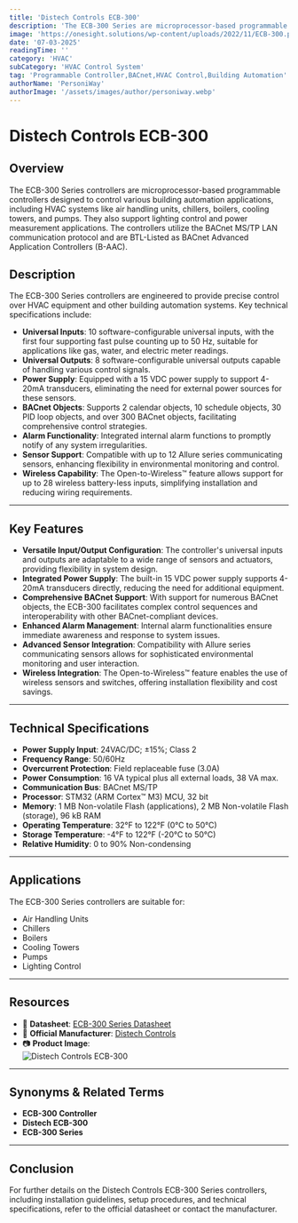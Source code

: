 ```yaml
---
title: 'Distech Controls ECB-300'
description: 'The ECB-300 Series are microprocessor-based programmable controllers designed to control equipment such as air handling units, chillers, boilers, pumps, and cooling towers.'
image: 'https://onesight.solutions/wp-content/uploads/2022/11/ECB-300.png'
date: '07-03-2025'
readingTime: ''
category: 'HVAC'
subCategory: 'HVAC Control System'
tag: 'Programmable Controller,BACnet,HVAC Control,Building Automation'
authorName: 'PersoniWay'
authorImage: '/assets/images/author/personiway.webp'
---
```


# Distech Controls ECB-300

## **Overview**

The ECB-300 Series controllers are microprocessor-based programmable controllers designed to control various building automation applications, including HVAC systems like air handling units, chillers, boilers, cooling towers, and pumps. They also support lighting control and power measurement applications. The controllers utilize the BACnet MS/TP LAN communication protocol and are BTL-Listed as BACnet Advanced Application Controllers (B-AAC).

## **Description**

The ECB-300 Series controllers are engineered to provide precise control over HVAC equipment and other building automation systems. Key technical specifications include:

- **Universal Inputs**: 10 software-configurable universal inputs, with the first four supporting fast pulse counting up to 50 Hz, suitable for applications like gas, water, and electric meter readings.
- **Universal Outputs**: 8 software-configurable universal outputs capable of handling various control signals.
- **Power Supply**: Equipped with a 15 VDC power supply to support 4-20mA transducers, eliminating the need for external power sources for these sensors.
- **BACnet Objects**: Supports 2 calendar objects, 10 schedule objects, 30 PID loop objects, and over 300 BACnet objects, facilitating comprehensive control strategies.
- **Alarm Functionality**: Integrated internal alarm functions to promptly notify of any system irregularities.
- **Sensor Support**: Compatible with up to 12 Allure series communicating sensors, enhancing flexibility in environmental monitoring and control.
- **Wireless Capability**: The Open-to-Wireless™ feature allows support for up to 28 wireless battery-less inputs, simplifying installation and reducing wiring requirements.

---

## **Key Features**

- **Versatile Input/Output Configuration**: The controller's universal inputs and outputs are adaptable to a wide range of sensors and actuators, providing flexibility in system design.
- **Integrated Power Supply**: The built-in 15 VDC power supply supports 4-20mA transducers directly, reducing the need for additional equipment.
- **Comprehensive BACnet Support**: With support for numerous BACnet objects, the ECB-300 facilitates complex control sequences and interoperability with other BACnet-compliant devices.
- **Enhanced Alarm Management**: Internal alarm functionalities ensure immediate awareness and response to system issues.
- **Advanced Sensor Integration**: Compatibility with Allure series communicating sensors allows for sophisticated environmental monitoring and user interaction.
- **Wireless Integration**: The Open-to-Wireless™ feature enables the use of wireless sensors and switches, offering installation flexibility and cost savings.

---

## **Technical Specifications**

- **Power Supply Input**: 24VAC/DC; ±15%; Class 2
- **Frequency Range**: 50/60Hz
- **Overcurrent Protection**: Field replaceable fuse (3.0A)
- **Power Consumption**: 16 VA typical plus all external loads, 38 VA max.
- **Communication Bus**: BACnet MS/TP
- **Processor**: STM32 (ARM Cortex™ M3) MCU, 32 bit
- **Memory**: 1 MB Non-volatile Flash (applications), 2 MB Non-volatile Flash (storage), 96 kB RAM
- **Operating Temperature**: 32°F to 122°F (0°C to 50°C)
- **Storage Temperature**: -4°F to 122°F (-20°C to 50°C)
- **Relative Humidity**: 0 to 90% Non-condensing

---

## **Applications**

The ECB-300 Series controllers are suitable for:

- Air Handling Units
- Chillers
- Boilers
- Cooling Towers
- Pumps
- Lighting Control

---

## **Resources**

- 📄 **Datasheet**: [ECB-300 Series Datasheet](https://onesight.solutions/wp-content/uploads/2021/10/DATASHEET-AHU-ECB-300-Series.pdf)
- 🏢 **Official Manufacturer**: [Distech Controls](https://www.distech-controls.com)
- 📷 **Product Image**:  
  ![Distech Controls ECB-300](https://onesight.solutions/wp-content/uploads/2022/11/ECB-300.png)

---

## **Synonyms & Related Terms**

- **ECB-300 Controller**
- **Distech ECB-300**
- **ECB-300 Series**

---

## **Conclusion**

For further details on the Distech Controls ECB-300 Series controllers, including installation guidelines, setup procedures, and technical specifications, refer to the official datasheet or contact the manufacturer.

